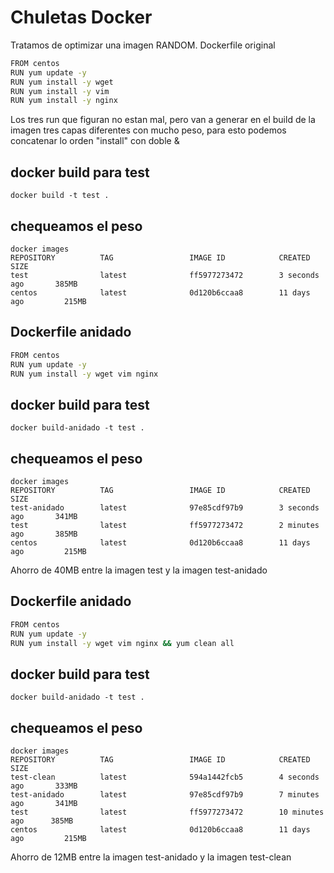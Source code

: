 # Chuletas Docker
Tratamos de optimizar una imagen RANDOM.
Dockerfile original
```bash
FROM centos
RUN yum update -y
RUN yum install -y wget
RUN yum install -y vim
RUN yum install -y nginx
```

Los tres run que figuran no estan mal, pero van a generar en el build de la imagen tres capas diferentes con mucho peso,
para esto podemos concatenar lo orden "install" con doble &

## docker build para test

```
docker build -t test .
```

## chequeamos el peso

```
docker images
REPOSITORY          TAG                 IMAGE ID            CREATED             SIZE
test                latest              ff5977273472        3 seconds ago       385MB
centos              latest              0d120b6ccaa8        11 days ago         215MB

```
## Dockerfile anidado
```bash
FROM centos
RUN yum update -y
RUN yum install -y wget vim nginx
```

## docker build para test
```
docker build-anidado -t test .
```
## chequeamos el peso
```
docker images
REPOSITORY          TAG                 IMAGE ID            CREATED             SIZE
test-anidado        latest              97e85cdf97b9        3 seconds ago       341MB
test                latest              ff5977273472        2 minutes ago       385MB
centos              latest              0d120b6ccaa8        11 days ago         215MB
```
Ahorro de 40MB entre la imagen test y la imagen test-anidado

## Dockerfile anidado
```bash
FROM centos
RUN yum update -y
RUN yum install -y wget vim nginx && yum clean all
```
## docker build para test
```
docker build-anidado -t test .
```
## chequeamos el peso
```
docker images
REPOSITORY          TAG                 IMAGE ID            CREATED             SIZE
test-clean          latest              594a1442fcb5        4 seconds ago       333MB
test-anidado        latest              97e85cdf97b9        7 minutes ago       341MB
test                latest              ff5977273472        10 minutes ago      385MB
centos              latest              0d120b6ccaa8        11 days ago         215MB
```
Ahorro de 12MB entre la imagen test-anidado y la imagen test-clean
